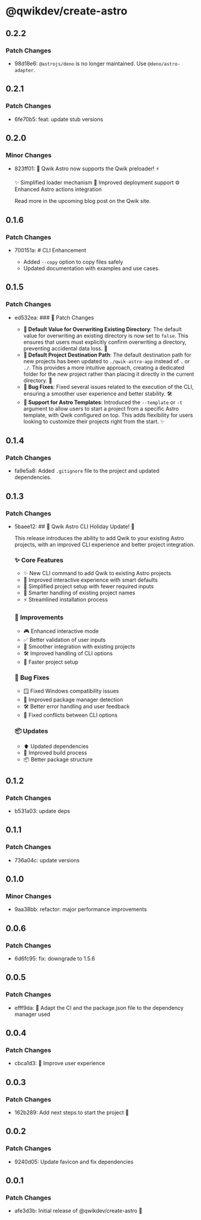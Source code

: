 # @qwikdev/create-astro

## 0.2.2

### Patch Changes

- 98d18e6: `@astrojs/deno` is no longer maintained. Use `@deno/astro-adapter`.

## 0.2.1

### Patch Changes

- 6fe70b5: feat: update stub versions

## 0.2.0

### Minor Changes

- 823ff01: 🚀 Qwik Astro now supports the Qwik preloader! ⚡️

  ✨ Simplified loader mechanism
  🔄 Improved deployment support
  ⚙️ Enhanced Astro actions integration

  Read more in the upcoming blog post on the Qwik site.

## 0.1.6

### Patch Changes

- 700151a: # CLI Enhancement

  - Added `--copy` option to copy files safely
  - Updated documentation with examples and use cases.

## 0.1.5

### Patch Changes

- ed532ea: ### 🚀 Patch Changes

  - **🔄 Default Value for Overwriting Existing Directory**:
    The default value for overwriting an existing directory is now set to `false`. This ensures that users must explicitly confirm overwriting a directory, preventing accidental data loss. 🎯
  - **📂 Default Project Destination Path**:
    The default destination path for new projects has been updated to `./qwik-astro-app` instead of `.` or `./`. This provides a more intuitive approach, creating a dedicated folder for the new project rather than placing it directly in the current directory. 📁
  - **🐞 Bug Fixes**:
    Fixed several issues related to the execution of the CLI, ensuring a smoother user experience and better stability. 🛠️
  - **🌟 Support for Astro Templates**:
    Introduced the `--template` or `-t` argument to allow users to start a project from a specific Astro template, with Qwik configured on top. This adds flexibility for users looking to customize their projects right from the start. ✨

## 0.1.4

### Patch Changes

- fa9e5a8: Added `.gitignore` file to the project and updated dependencies.

## 0.1.3

### Patch Changes

- 5baee12: ## 🎄 Qwik Astro CLI Holiday Update! 🎅

  This release introduces the ability to add Qwik to your existing Astro projects, with an improved CLI experience and better project integration.

  ### ✨ Core Features

  - ✨ New CLI command to add Qwik to existing Astro projects
  - 🚸 Improved interactive experience with smart defaults
  - 🎯 Simplified project setup with fewer required inputs
  - 🔄 Smarter handling of existing project names
  - ⚡️ Streamlined installation process

  ### 🔧 Improvements

  - 🎮 Enhanced interactive mode
  - ✅ Better validation of user inputs
  - 🔄 Smoother integration with existing projects
  - 🛠️ Improved handling of CLI options
  - 🚀 Faster project setup

  ### 🐛 Bug Fixes

  - 🪟 Fixed Windows compatibility issues
  - 🔧 Improved package manager detection
  - 🛠️ Better error handling and user feedback
  - 🔄 Fixed conflicts between CLI options

  ### 📦 Updates

  - ⬆️ Updated dependencies
  - 🔨 Improved build process
  - 📦 Better package structure

## 0.1.2

### Patch Changes

- b531a03: update deps

## 0.1.1

### Patch Changes

- 736a04c: update versions

## 0.1.0

### Minor Changes

- 9aa38bb: refactor: major performance improvements

## 0.0.6

### Patch Changes

- 6d6fc95: fix: downgrade to 1.5.6

## 0.0.5

### Patch Changes

- efff9da: 🚸 Adapt the CI and the package.json file to the dependency manager used

## 0.0.4

### Patch Changes

- cbca1d3: 🚸 Improve user experience

## 0.0.3

### Patch Changes

- 162b289: Add next steps to start the project 🚀

## 0.0.2

### Patch Changes

- 9240d05: Update favicon and fix dependencies

## 0.0.1

### Patch Changes

- afe3d3b: Initial release of @qwikdev/create-astro 🚀
